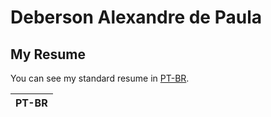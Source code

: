 # Deberson Alexandre de Paula

## My Resume

You can see my standard resume in [PT-BR](https://github.com/debersonpaula/resume/blob/master/ResumeDebersonDePaula_IT_PTBR_2017.12.27.pdf).

| PT-BR |
|:---:|

